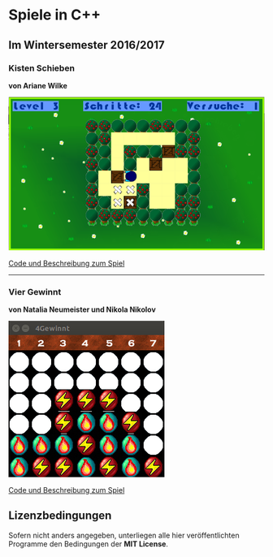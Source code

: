 # Spiele in C++

## Im Wintersemester 2016/2017

### Kisten Schieben

**von Ariane Wilke**

![Kisten schieben](kisten_schieben/kisten_schieben2.png)

[Code und Beschreibung zum Spiel](kisten_schieben/README.md)

----

### Vier Gewinnt

**von Natalia Neumeister und Nikola Nikolov**

![Vier gewinnt](vier_gewinnt/vier_gewinnt.png)

[Code und Beschreibung zum Spiel](vier_gewinnt/README.md)

<!--
----

### Ameisenspiel

(wartet auf Autorenfreigabe)

### Framework

(wartet auf Autorenfreigabe)

### Pacman-Klon

(wartet auf Autorenfreigabe)

### Point n Click

(wartet auf Autorenfreigabe)

### TrumpRunner

(wartet auf Autorenfreigabe)

### TrumpSnake

(wartet auf Autorenfreigabe)

!-->

## Lizenzbedingungen

Sofern nicht anders angegeben, unterliegen alle hier veröffentlichten Programme den Bedingungen der **MIT License**. 


